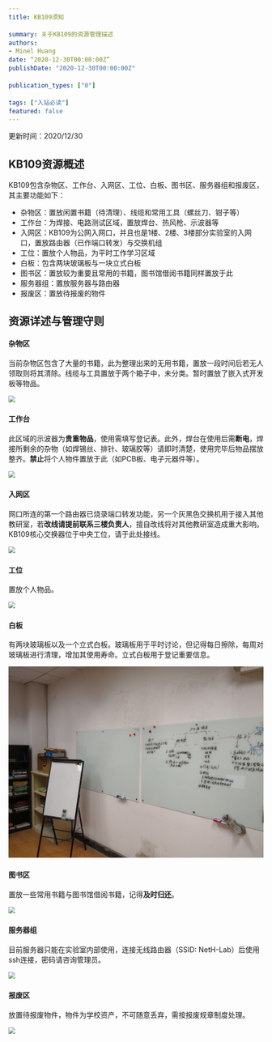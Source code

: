 ```yaml
---
title: KB109须知

summary: 关于KB109的资源管理描述
authors:
- Minel Huang
date: “2020-12-30T00:00:00Z”
publishDate: "2020-12-30T00:00:00Z"

publication_types: ["0"]

tags: ["入站必读"]
featured: false
---
```


更新时间：2020/12/30

## KB109资源概述

KB109包含杂物区、工作台、入网区、工位、白板、图书区、服务器组和报废区，其主要功能如下：

- 杂物区：置放闲置书籍（待清理）、线缆和常用工具（螺丝刀、钳子等）
- 工作台：为焊接、电路测试区域，置放焊台、热风枪、示波器等
- 入网区：KB109为公网入网口，并且也是1楼、2楼、3楼部分实验室的入网口，置放路由器（已作端口转发）与交换机组
- 工位：置放个人物品，为平时工作学习区域
- 白板：包含两块玻璃板与一块立式白板
- 图书区：置放较为重要且常用的书籍，图书馆借阅书籍同样置放于此
- 服务器组：置放服务器与路由器
- 报废区：置放待报废的物件

## 资源详述与管理守则

#### **杂物区**

当前杂物区包含了大量的书籍，此为整理出来的无用书籍，置放一段时间后若无人领取则将其清除。线缆与工具置放于两个箱子中，未分类。暂时置放了嵌入式开发板等物品。

<img src="./01.jpg" style="zoom:80%;" />

#### **工作台**

此区域的示波器为**贵重物品**，使用需填写登记表。此外，焊台在使用后需**断电**，焊接所剩余的杂物（如焊锡丝、排针、玻璃胶等）请即时清楚，使用完毕后物品摆放整齐。**禁止**将个人物件置放于此（如PCB板、电子元器件等）。

<img src="./02.jpg" style="zoom:80%;" />

#### **入网区**

网口所连的第一个路由器已烧录端口转发功能，另一个灰黑色交换机用于接入其他教研室，若**改线请提前联系三楼负责人**，擅自改线将对其他教研室造成重大影响。KB109核心交换器位于中央工位，请于此处接线。

<img src="./03.jpg" style="zoom:80%;" />

#### **工位**

置放个人物品。

<img src="./04.jpg" style="zoom:80%;" />

#### **白板**

有两块玻璃板以及一个立式白板。玻璃板用于平时讨论，但记得每日擦除，每周对玻璃板进行清理，增加其使用寿命。立式白板用于登记重要信息。

<img src="./05.jpg" style="zoom:80%;" />

#### **图书区**

置放一些常用书籍与图书馆借阅书籍，记得**及时归还**。

<img src="./06.jpg" style="zoom:80%;" />

#### 服务器组

目前服务器只能在实验室内部使用，连接无线路由器（SSID: NetH-Lab）后使用ssh连接，密码请咨询管理员。

<img src="./07.jpg" style="zoom:80%;" />

#### **报废区**

放置待报废物件，物件为学校资产，不可随意丢弃，需按报废规章制度处理。

<img src="./08.jpg" style="zoom:80%;" />